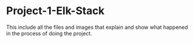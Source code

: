 # Project-1-Elk-Stack
This include all the files and images that explain and show what happened in the process of doing the project.

